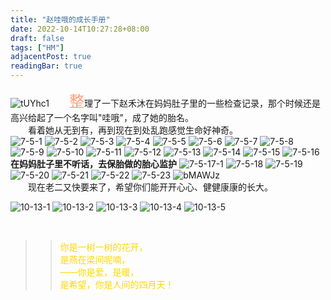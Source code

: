 ```yaml
---
title: "赵哇哦的成长手册"
date: 2022-10-14T10:27:28+08:00
draft: false
tags: ["HM"]
adjacentPost: true
readingBar: true
---
```

![tUYhc1](https://cdn.jsdelivr.net/gh/imum-me/img@main/uPic/tUYhc1.png)
&emsp;&emsp;<font size=5 color=#ffa07a>整</font>理了一下赵禾沐在妈妈肚子里的一些检查记录，那个时候还是高兴给起了一个名字叫"哇哦"，成了她的胎名。<br>
&emsp;&emsp;看着她从无到有，再到现在到处乱跑感觉生命好神奇。<br>
![7-5-1](https://cdn.jsdelivr.net/gh/imum-me/img@main/uPic/7-5-1.png)
![7-5-2](https://cdn.jsdelivr.net/gh/imum-me/img@main/uPic/7-5-2.png)
![7-5-3](https://cdn.jsdelivr.net/gh/imum-me/img@main/uPic/7-5-3.png)
![7-5-4](https://cdn.jsdelivr.net/gh/imum-me/img@main/uPic/7-5-4.png)
![7-5-5](https://cdn.jsdelivr.net/gh/imum-me/img@main/uPic/7-5-5.png)
![7-5-6](https://cdn.jsdelivr.net/gh/imum-me/img@main/uPic/7-5-6.png)
![7-5-7](https://cdn.jsdelivr.net/gh/imum-me/img@main/uPic/7-5-7.png)
![7-5-8](https://cdn.jsdelivr.net/gh/imum-me/img@main/uPic/7-5-8.png)
![7-5-9](https://cdn.jsdelivr.net/gh/imum-me/img@main/uPic/7-5-9.png)
![7-5-10](https://cdn.jsdelivr.net/gh/imum-me/img@main/uPic/7-5-10.png)
![7-5-11](https://cdn.jsdelivr.net/gh/imum-me/img@main/uPic/7-5-11.png)
![7-5-12](https://cdn.jsdelivr.net/gh/imum-me/img@main/uPic/7-5-12.png)
![7-5-13](https://cdn.jsdelivr.net/gh/imum-me/img@main/uPic/7-5-13.png)
![7-5-14](https://cdn.jsdelivr.net/gh/imum-me/img@main/uPic/7-5-14.png)
![7-5-15](https://cdn.jsdelivr.net/gh/imum-me/img@main/uPic/7-5-15.png)
![7-5-16](https://cdn.jsdelivr.net/gh/imum-me/img@main/uPic/7-5-16.png)
**在妈妈肚子里不听话，去保胎做的胎心监护**
![7-5-17-1](https://cdn.jsdelivr.net/gh/imum-me/img@main/uPic/7-5-17-1.png)
![7-5-18](https://cdn.jsdelivr.net/gh/imum-me/img@main/uPic/7-5-18.png)
![7-5-19](https://cdn.jsdelivr.net/gh/imum-me/img@main/uPic/7-5-19.png)
![7-5-20](https://cdn.jsdelivr.net/gh/imum-me/img@main/uPic/7-5-20.png)
![7-5-21](https://cdn.jsdelivr.net/gh/imum-me/img@main/uPic/7-5-21.png)
![7-5-22](https://cdn.jsdelivr.net/gh/imum-me/img@main/uPic/7-5-22.png)
![7-5-23](https://cdn.jsdelivr.net/gh/imum-me/img@main/uPic/7-5-23.png)
![bMAWJz](https://cdn.jsdelivr.net/gh/imum-me/img@main/uPic/bMAWJz.png)
<br>
&emsp;&emsp;现在老二又快要来了，希望你们能开开心心、健健康康的长大。<br>

![10-13-1](https://cdn.jsdelivr.net/gh/imum-me/img@main/uPic/10-13-1.jpg)
![10-13-2](https://cdn.jsdelivr.net/gh/imum-me/img@main/uPic/10-13-2.jpg)
![10-13-3](https://cdn.jsdelivr.net/gh/imum-me/img@main/uPic/10-13-3.jpg)
![10-13-4](https://cdn.jsdelivr.net/gh/imum-me/img@main/uPic/10-13-4.jpg)
![10-13-5](https://cdn.jsdelivr.net/gh/imum-me/img@main/uPic/10-13-5.jpg)

<br>


> > <font color=#ffd700>你是一树一树的花开，<br>
> > 是燕在梁间呢喃，<br>
> > ——你是爱，是暖，<br>
> > 是希望，你是人间的四月天！</font><br>